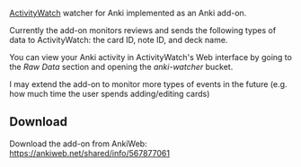 [ActivityWatch](https://activitywatch.net/) watcher for Anki implemented as an Anki add-on.

Currently the add-on monitors reviews and sends the following types of data to ActivityWatch: the card ID, note ID, and deck name.

You can view your Anki activity in ActivityWatch's Web interface by going to the _Raw Data_ section and opening the _anki-watcher_ bucket.

I may extend the add-on to monitor more types of events in the future (e.g. how much time the user spends adding/editing cards)

## Download

Download the add-on from AnkiWeb: https://ankiweb.net/shared/info/567877061
